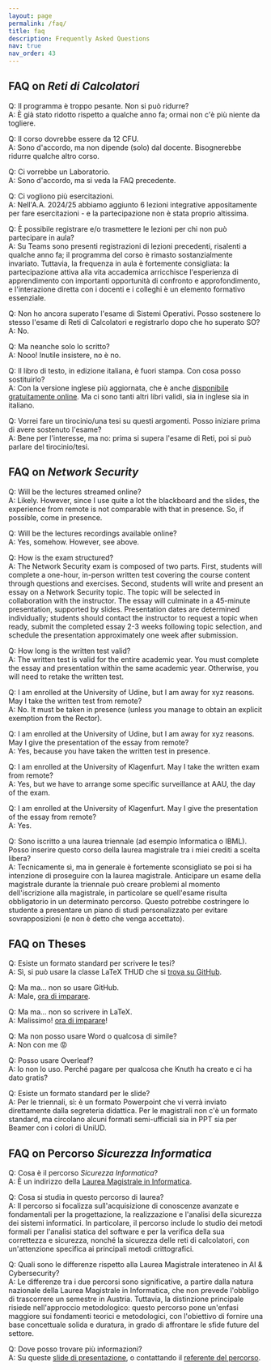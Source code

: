 ```yaml
---
layout: page
permalink: /faq/
title: faq
description: Frequently Asked Questions
nav: true
nav_order: 43
---
```


## FAQ on _Reti di Calcolatori_

Q: Il programma è troppo pesante. Non si può ridurre?  
A: È già stato ridotto rispetto a qualche anno fa; ormai non c'è più niente da togliere.

Q: Il corso dovrebbe essere da 12 CFU.  
A: Sono d'accordo, ma non dipende (solo) dal docente. Bisognerebbe ridurre qualche altro corso.

Q: Ci vorrebbe un Laboratorio.  
A: Sono d'accordo, ma si veda la FAQ precedente.

Q: Ci vogliono più esercitazioni.  
A: Nell'A.A. 2024/25 abbiamo aggiunto 6 lezioni integrative appositamente per fare esercitazioni - e la partecipazione non è stata proprio altissima.

Q: È possibile registrare e/o trasmettere le lezioni per chi non può partecipare in aula?  
A: Su Teams sono presenti registrazioni di lezioni precedenti, risalenti a qualche anno fa; il programma del corso è rimasto sostanzialmente invariato.
Tuttavia, la frequenza in aula è fortemente consigliata: la partecipazione attiva alla vita accademica arricchisce l'esperienza di apprendimento con importanti opportunità di confronto e approfondimento, e l'interazione diretta con i docenti e i colleghi è un elemento formativo essenziale.

Q: Non ho ancora superato l'esame di Sistemi Operativi. Posso sostenere lo stesso l'esame di Reti di Calcolatori e registrarlo dopo che ho superato SO?  
A: No.

Q: Ma neanche solo lo scritto?  
A: Nooo! Inutile insistere, no è no.

Q: Il libro di testo, in edizione italiana, è fuori stampa. Con cosa posso sostituirlo?  
A: Con la versione inglese più aggiornata, che è anche [disponibile gratuitamente online](https://book.systemsapproach.org). Ma ci sono tanti altri libri validi, sia in inglese sia in italiano.

Q: Vorrei fare un tirocinio/una tesi su questi argomenti. Posso iniziare prima di avere sostenuto l'esame?  
A: Bene per l'interesse, ma no: prima si supera l'esame di Reti, poi si può parlare del tirocinio/tesi.

## FAQ on _Network Security_

Q: Will be the lectures streamed online?  
A: Likely. However, since I use quite a lot the blackboard and the slides, the experience from remote is not comparable with that in presence.  So, if possible, come in presence.

Q: Will be the lectures recordings available online?  
A: Yes, somehow. However, see above.

Q: How is the exam structured?  
A: The Network Security exam is composed of two parts. First, students will complete a one-hour, in-person written test covering the course content through questions and exercises. Second, students will write and present an essay on a Network Security topic. The topic will be selected in collaboration with the instructor. The essay will culminate in a 45-minute presentation, supported by slides. Presentation dates are determined individually; students should contact the instructor to request a topic when ready, submit the completed essay 2-3 weeks following topic selection, and schedule the presentation approximately one week after submission.

Q: How long is the written test valid?  
A: The written test is valid for the entire academic year. You must complete the essay and presentation within the same academic year. Otherwise, you will need to retake the written test.

Q: I am enrolled at the University of Udine, but I am away for xyz reasons. May I take the written test from remote?  
A: No. It must be taken in presence (unless you manage to obtain an explicit exemption from the Rector).

Q: I am enrolled at the University of Udine, but I am away for xyz reasons. May I give the presentation of the essay from remote?  
A: Yes, because you have taken the written test in presence.

Q: I am enrolled at the University of Klagenfurt. May I take the written exam from remote?  
A: Yes, but we have to arrange some specific surveillance at AAU, the day of the exam.

Q: I am enrolled at the University of Klagenfurt. May I give the presentation of the essay from remote?  
A: Yes.

Q: Sono iscritto a una laurea triennale (ad esempio Informatica o IBML). Posso inserire questo corso della laurea magistrale tra i miei crediti a scelta libera?  
A: Tecnicamente sì, ma in generale è fortemente sconsigliato se poi si ha intenzione di proseguire con la laurea magistrale. Anticipare un esame della magistrale durante la triennale può creare problemi al momento dell'iscrizione alla magistrale, in particolare se quell'esame risulta obbligatorio in un determinato percorso. Questo potrebbe costringere lo studente a presentare un piano di studi personalizzato per evitare sovrapposizioni (e non è detto che venga accettato).

## FAQ on Theses

Q: Esiste un formato standard per scrivere le tesi?  
A: Sì, si può usare la classe LaTeX THUD che si [trova su GitHub](https://github.com/miculan/thud).

Q: Ma ma… non so usare GitHub.  
A: Male, [ora di imparare](https://learn.microsoft.com/it-it/training/modules/introduction-to-github/).

Q: Ma ma… non so scrivere in LaTeX.  
A: Malissimo! [ora di imparare](https://www.learnlatex.org/en/)!

Q: Ma non posso usare Word o qualcosa di simile?  
A: Non con me 😡

Q: Posso usare Overleaf?  
A: Io non lo uso. Perché pagare per qualcosa che Knuth ha creato e ci ha dato gratis?

Q: Esiste un formato standard per le slide?  
A: Per le triennali, sì: è un formato Powerpoint che vi verrà inviato direttamente dalla segreteria didattica.  Per le magistrali non c'è un formato standard, ma circolano alcuni formati semi-ufficiali sia in PPT sia per Beamer con i colori di UniUD.

## FAQ on Percorso _Sicurezza Informatica_

Q: Cosa è il percorso _Sicurezza Informatica_?  
A: È un indirizzo della [Laurea Magistrale in Informatica](https://www.uniud.it/it/didattica/corsi/area-scientifica/scienze-matematiche-informatiche-multimediali-fisiche/laurea-magistrale/informatica/corso/informatica).

Q: Cosa si studia in questo percorso di laurea?  
A: Il percorso si focalizza sull'acquisizione di conoscenze avanzate e fondamentali per la progettazione, la realizzazione e l'analisi della sicurezza dei sistemi informatici. In particolare, il percorso include lo studio dei metodi formali per l'analisi statica del software e per la verifica della sua correttezza e sicurezza, nonché la sicurezza delle reti di calcolatori, con un'attenzione specifica ai principali metodi crittografici.

Q: Quali sono le differenze rispetto alla Laurea Magistrale interateneo in AI & Cybersecurity?  
A: Le differenze tra i due percorsi sono significative, a partire dalla natura nazionale della Laurea Magistrale in Informatica, che non prevede l'obbligo di trascorrere un semestre in Austria. Tuttavia, la distinzione principale risiede nell'approccio metodologico: questo percorso pone un'enfasi maggiore sui fondamenti teorici e metodologici, con l'obiettivo di fornire una base concettuale solida e duratura, in grado di affrontare le sfide future del settore.

Q: Dove posso trovare più informazioni?  
A: Su queste [slide di presentazione](/assets/pdf/LM_Sicurezza_Informatica.pdf), o contattando il [referente del percorso](/).